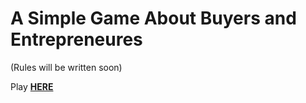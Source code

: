 # A Simple Game About Buyers and Entrepreneures

(Rules will be written soon)

Play **[HERE](https://kay-who-codes.github.io/invention-cards/)**

